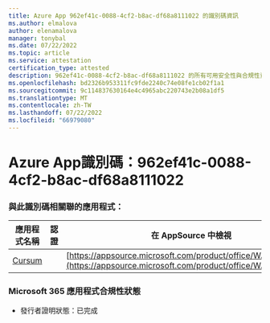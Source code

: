 ```yaml
---
title: Azure App 962ef41c-0088-4cf2-b8ac-df68a8111022 的識別碼資訊
ms.author: elmalova
author: elenamalova
manager: tonybal
ms.date: 07/22/2022
ms.topic: article
ms.service: attestation
certification_type: attested
description: 962ef41c-0088-4cf2-b8ac-df68a8111022 的所有可用安全性與合規性資訊。
ms.openlocfilehash: bd2326b953311fc9fde2240c74e08fe1cb02f1a1
ms.sourcegitcommit: 9c114837630164e4c4965abc220743e2b08a1df5
ms.translationtype: MT
ms.contentlocale: zh-TW
ms.lasthandoff: 07/22/2022
ms.locfileid: "66979080"
---
```

# <a name="azure-app-id-962ef41c-0088-4cf2-b8ac-df68a8111022"></a>Azure App識別碼：962ef41c-0088-4cf2-b8ac-df68a8111022


### <a name="apps-associated-with-this-id"></a>與此識別碼相關聯的應用程式：
| **應用程式名稱** | **認證** | **在 AppSource 中檢視** |
|--------------|---------------|-----------------------|
| [Cursum](../forward/WA200004407.md) |  | [https://appsource.microsoft.com/product/office/WA200004407](https://appsource.microsoft.com/product/office/WA200004407) |

### <a name="microsoft-365-app-compliance-status"></a>Microsoft 365 應用程式合規性狀態
- 發行者證明狀態：已完成

